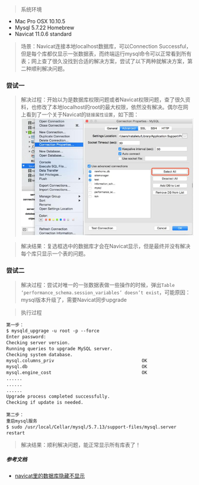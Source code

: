 > 系统环境
>
-  Mac Pro OSX 10.10.5
-  Mysql 5.7.22 Homebrew
-  Navicat 11.0.6 standard

> 场景：Navicat连接本地localhost数据库，可以Connection Successful，但是每个库都仅显示一张数据表，而终端运行mysql命令可以正常看到所有表；网上查了很久没找到合适的解决方案，尝试了以下两种就解决方案，第二种顺利解决问题。


### 尝试一

> 解决过程：开始以为是数据库权限问题或者Navicat权限问题，查了很久资料，也修改了本地localhost的root的最大权限，依然没有解决。偶尔在网上看到了一个关于Navicat的`链接属性设置`，如下图：
 ![](../images/navicat_connect.jpg)
 
> 解决结果：复选框选中的数据库才会在Navicat显示，但是最终并没有解决每个库只显示一个表的问题。


### 尝试二

> 解决过程：尝试对唯一的一张数据表做一些操作的时候，弹出`Table ‘performance_schema.session_variables’ doesn’t exist`，可能原因：mysql版本升级了，需要Navicat同步upgrade

> 执行过程
	
	
	第一步：
	$ mysqld_upgrage -u root -p --force
	Enter password:
	Checking server version.
	Running queries to upgrade MySQL server.
	Checking system database.
	mysql.columns_priv                                 OK
	mysql.db                                           OK
	mysql.engine_cost                                  OK
	......
	......
	......
	Upgrade process completed successfully.
	Checking if update is needed.
	
	第二步：
	重启mysql服务
	$ sudo /usr/local/Cellar/mysql/5.7.13/support-files/mysql.server restart
	
 
> 解决结果：顺利解决问题，能正常显示所有库表了！


##### 参考文档
- [navicat里的数据库隐藏不显示](https://blog.csdn.net/superit401/article/details/53338059)
 